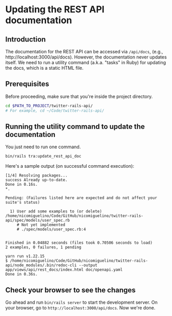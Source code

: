# Updating the REST API documentation



## Introduction

The documentation for the REST API can be accessed via `/api/docs`,
(e.g., http://localhost:3000/api/docs). However, the documentation never
updates itself. We need to run a utility command (a.k.a. "tasks" in Ruby)
for updating the docs, which is a static HTML file.



## Prerequisites

Before proceeding, make sure that you're inside the project directory.

```bash
cd $PATH_TO_PROJECT/twitter-rails-api/
# For example, cd ~/Code/twitter-rails-api/
```



## Running the utility command to update the documentation

You just need to run one command.

```bash
bin/rails tra:update_rest_api_doc
```

Here's a sample output (on successful command execution):

```
[1/4] Resolving packages...
success Already up-to-date.
Done in 0.16s.
*.

Pending: (Failures listed here are expected and do not affect your suite's status)

  1) User add some examples to (or delete) /home/nicomiguelino/Code/GitHub/nicomiguelino/twitter-rails-api/spec/models/user_spec.rb
     # Not yet implemented
     # ./spec/models/user_spec.rb:4


Finished in 0.04882 seconds (files took 0.70506 seconds to load)
2 examples, 0 failures, 1 pending

yarn run v1.22.15
$ /home/nicomiguelino/Code/GitHub/nicomiguelino/twitter-rails-api/node_modules/.bin/redoc-cli --output app/views/api/rest_docs/index.html doc/openapi.yaml
Done in 0.36s.
```



## Check your browser to see the changes

Go ahead and run `bin/rails server` to start the development server.
On your browser, go to `http://localhost:3000/api/docs`. Now we're done.
